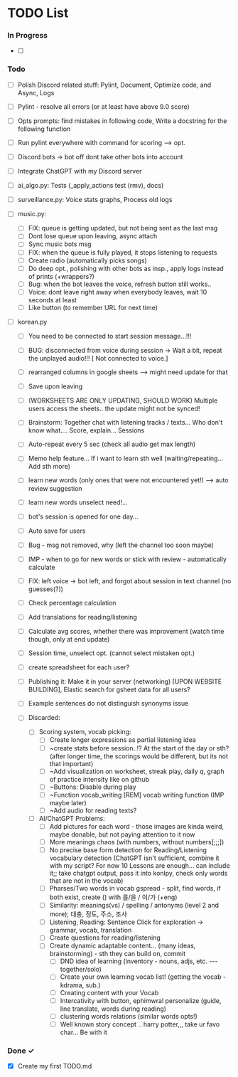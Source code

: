 # TODO List

### In Progress

- [ ]

### Todo

- [ ] Polish Discord related stuff: Pylint, Document, Optimize code, and Async, Logs
- [ ] Pylint - resolve all errors (or at least have above 9.0 score)
- [ ] Opts prompts: find mistakes in following code, Write a docstring for the following function
- [ ] Run pylint everywhere with command for scoring --> opt.
- [ ] Discord bots -> bot off dont take other bots into account

- [ ] Integrate ChatGPT with my Discord server
- [ ] ai_algo.py: Tests (_apply_actions test (rmv), docs)
- [ ] surveillance.py: Voice stats graphs, Process old logs
- [ ] music.py:
  - [ ] FIX: queue is getting updated, but not being sent as the last msg
  - [ ] Dont lose queue upon leaving, async attach
  - [ ] Sync music bots msg
  - [ ] FIX: when the queue is fully played, it stops listening to requests
  - [ ] Create radio (automatically picks songs)
  - [ ] Do deep opt., polishing with other bots as insp., apply logs instead of prints (+wrappers?)
  - [ ] Bug: when the bot leaves the voice, refresh button still works..
  - [ ] Voice: dont leave right away when everybody leaves, wait 10 seconds at least
  - [ ] Like button (to remember URL for next time)

- [ ] korean.py
  - [ ] You need to be connected to start session message...!!!
  - [ ] BUG: disconnected from voice during session -> Wait a bit, repeat the unplayed audio!!! [ Not connected to voice.]
  - [ ] rearranged columns in google sheets --> might need update for that
  - [ ] Save upon leaving
  - [ ] (WORKSHEETS ARE ONLY UPDATING, SHOULD WORK) Multiple users access the sheets.. the update might not be synced!
  - [ ] Brainstorm: Together chat with listening tracks / texts... Who don't know what.... Score, explain... Sessions 
  - [ ] Auto-repeat every 5 sec (check all audio get max length)
  - [ ] Memo help feature... If i want to learn sth well (waiting/repeating... Add sth more)
  - [ ] learn new words (only ones that were not encountered yet!) --> auto review suggestion
  - [ ] learn new words unselect need!...
  - [ ] bot's session is opened for one day...
  - [ ] Auto save for users
  - [ ] Bug - msg not removed, why (left the channel too soon maybe)
  - [ ] IMP - when to go for new words or stick with review - automatically calculate
  - [ ] FIX: left voice -> bot left, and forgot about session in text channel (no guesses(?))
  - [ ] Check percentage calculation
  - [ ] Add translations for reading/listening
  - [ ] Calculate avg scores, whether there was improvement (watch time though, only at end update)
  - [ ] Session time, unselect opt. (cannot select mistaken opt.)

  - [ ] create spreadsheet for each user?
  - [ ] Publishing it: Make it in your server (networking) [UPON WEBSITE BUILDING], Elastic search for gsheet data for all users?
  - [ ] Example sentences do not distinguish synonyms issue

  - [ ] Discarded:
    - [ ] Scoring system, vocab picking:
      - [ ] Create longer expressions as partial listening idea
      - [ ] ~create stats before session..!? At the start of the day or sth? (after longer time, the scorings would be different, but its not that important)
      - [ ] ~Add visualization on worksheet, streak play, daily q, graph of practice intensity like on github
      - [ ] ~Buttons: Disable during play
      - [ ] ~Function vocab_writing [REM] vocab writing function (IMP maybe later)
      - [ ] ~Add audio for reading texts?
  
    - [ ] AI/ChatGPT Problems:
      - [ ] Add pictures for each word - those images are kinda weird, maybe donable, but not paying attention to it now
      - [ ] More meanings chaos (with numbers, without numbers[;;;])
      - [ ] No precise base form detection for Reading/Listening vocabulary detection (ChatGPT isn't sufficient, combine it with my script? For now 10 Lessons are enough... can include it;; take chatgpt output, pass it into konlpy, check only words that are not in the vocab)
      - [ ] Pharses/Two words in vocab gspread - split, find words, if both exist, create () with 를/을 / 이/가 (+eng)
      - [ ] Similarity: meanings(vs) / spelling / antonyms (level 2 and more); 대충, 정도, 주소, 조사
      - [ ] Listening, Reading: Sentence Click for exploration -> grammar, vocab, translation
      - [ ] Create questions for reading/listening
      - [ ] Create dynamic adaptable content... (many ideas, brainstorming) - sth they can build on, commit
         - [ ] DND idea of learning (inventory - nouns, adjs, etc. --- together/solo)
         - [ ] Create your own learning vocab list! (getting the vocab - kdrama, sub.)
         - [ ] Creating content with your Vocab
         - [ ] Intercativity with button, ephimwral personalize (guide, line translate, words during reading)
         - [ ] clustering words relations (similar words opts!)
         - [ ] Well known story concept .. harry potter,,, take ur favo char... Be with it

### Done ✓

- [x] Create my first TODO.md  
